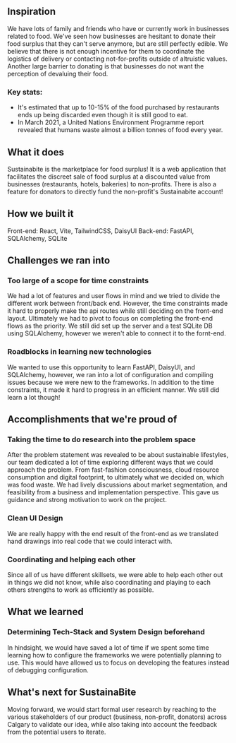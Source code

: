 ## Inspiration

We have lots of family and friends who have or currently work in businesses related to food. We've seen how businesses are hesitant to donate their food surplus that they can't serve anymore, but are still perfectly edible. We believe that there is not enough incentive for them to coordinate the logistics of delivery or contacting not-for-profits outside of altruistic values. Another large barrier to donating is that businesses do not want the perception of devaluing their food. 

### Key stats:

- It's estimated that up to 10-15% of the food purchased by restaurants ends up being discarded even though it is still good to eat.
- In March 2021, a United Nations Environment Programme report revealed that humans waste almost a billion tonnes of food every year.  

## What it does

Sustainabite is the marketplace for food surplus! It is a web application that facilitates the discreet sale of food surplus at a discounted value from businesses (restaurants, hotels, bakeries) to non-profits. There is also a feature for donators to directly fund the non-profit's Sustainabite account!

## How we built it

Front-end: React, Vite, TailwindCSS, DaisyUI
Back-end: FastAPI, SQLAlchemy, SQLite

## Challenges we ran into

### Too large of a scope for time constraints

We had a lot of features and user flows in mind and we tried to divide the different work between front/back end. However, the time constraints made it hard to properly make the api routes while still deciding on the front-end layout. Ultimately we had to pivot to focus on completing the front-end flows as the priority. We still did set up the server and a test SQLite DB using SQLAlchemy, however we weren't able to connect it to the fornt-end.  

### Roadblocks in learning new technologies

We wanted to use this opportunity to learn FastAPI, DaisyUI, and SQLAlchemy, however, we ran into a lot of configuration and compiling issues because we were new to the frameworks. In addition to the time constraints, it made it hard to progress in an efficient manner. We still did learn a lot though!

## Accomplishments that we're proud of

### Taking the time to do research into the problem space

After the problem statement was revealed to be about sustainable lifestyles, our team dedicated a lot of time exploring different ways that we could approach the problem. From fast-fashion consciousness, cloud resource consumption and digital footprint, to ultimately what we decided on, which was food waste. We had lively discussions about market segmentation, and feasibility from a business and implementation perspective. This gave us guidance and strong motivation to work on the project.

### Clean UI Design

We are really happy with the end result of the front-end as we translated hand drawings into real code that we could interact with.

### Coordinating and helping each other

Since all of us have different skillsets, we were able to help each other out in things we did not know, while also coordinating and playing to each others strengths to work as efficiently as possible.

## What we learned

### Determining Tech-Stack and System Design beforehand

In hindsight, we would have saved a lot of time if we spent some time learning how to configure the frameworks we were potentially planning to use. This would have allowed us to focus on developing the features instead of debugging configuration.

## What's next for SustainaBite

Moving forward, we would start formal user research by reaching to the various stakeholders of our product (business, non-profit, donators) across Calgary to validate our idea, while also taking into account the feedback from the potential users to iterate.

